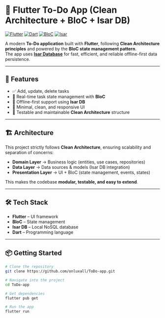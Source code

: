 # 📝 Flutter To-Do App (Clean Architecture + BloC + Isar DB)

[![Flutter](https://img.shields.io/badge/Flutter-02569B?logo=flutter&logoColor=white)](https://flutter.dev) 
[![Dart](https://img.shields.io/badge/Dart-0175C2?logo=dart&logoColor=white)](https://dart.dev) 
[![BloC](https://img.shields.io/badge/BloC-00BFA6?logo=flutter&logoColor=white)](https://bloclibrary.dev/#/) 
[![Isar](https://img.shields.io/badge/Isar_DB-FC8019?logo=database&logoColor=white)](https://isar.dev) 


A modern **To-Do application** built with **Flutter**, following **Clean Architecture principles** and powered by the **BloC state management pattern**.  
The app uses **[Isar Database](https://isar.dev/)** for fast, efficient, and reliable offline-first data persistence.  

---

## 🚀 Features
- ✅ Add, update, delete tasks  
- 🔄 Real-time task state management with **BloC**  
- 💾 Offline-first support using **Isar DB**  
- 🎨 Minimal, clean, and responsive UI  
- 🧪 Testable and maintainable **Clean Architecture** structure  

---

## 🏗️ Architecture
This project strictly follows **Clean Architecture**, ensuring scalability and separation of concerns:

- **Domain Layer** → Business logic (entities, use cases, repositories)  
- **Data Layer** → Data sources & models (Isar DB integration)  
- **Presentation Layer** → UI + BloC (state management, events, states)  

This makes the codebase **modular, testable, and easy to extend**.  


---

## 🛠️ Tech Stack
- **Flutter** – UI framework  
- **BloC** – State management  
- **Isar DB** – Local NoSQL database  
- **Dart** – Programming language  

---

## 📦 Getting Started
```bash
# Clone the repository
git clone https://github.com/onluxall/ToDo-app.git

# Navigate into the project
cd ToDo-app

# Get dependencies
flutter pub get

# Run the app
flutter run
